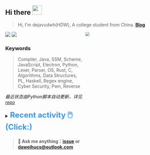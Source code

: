 ## Hi there <img src="https://raw.githubusercontent.com/MartinHeinz/MartinHeinz/master/wave.gif" width="30px">

> Hi, I'm dejavudwh(HDW), A college student from China. **[Blog](https://www.cnblogs.com/secoding)** 

![](https://komarev.com/ghpvc/?username=dejavudwh)
<img src="https://img.shields.io/badge/BLOG-dejavudwh-blue"><a href="https://www.cnblogs.com/secoding/"></a></img>
<img align="right" width="50%" src="https://github-readme-stats.vercel.app/api?username=dejavudwh&show_icons=true&theme=onedark&count_private=true" style="zoom: 80%;" /> 

### Keywords 

> Compiler, Java, SSM, Scheme, JavaScript, Electron, Python, Lexer, Parser, OS, Rust, C, Algorithms, Data Structures, PL, Haskell, Regex engine, Cyber Security, Pwn, Reverse

*最近状态由Python脚本自动更新，详见<a href="https://github.com/dejavudwh/dejavudwh"> repo</a>*

<details>

  <summary><font size="5.5" color="#3399FF"><b>Recent activity 🖱️(Click:)</b></font></summary>

  - <details open>

    <summary><font size="3.5" color="#3399FF"><b>Recent Post 🖱️</b></font></summary>
    <br>
    <table>
    <tr>
    <td>
    <!-- ZHIHUPOSTS:START --> 

    <!-- ZHIHUPOSTS:END -->
    </td>
    <td>
    <!-- GITHUB:START -->

    - [dejavudwh pushed to main in dejavudwh/EncryptionToolkit](https://github.com/dejavudwh/EncryptionToolkit/compare/e89d9b2025...4b46ddfa0c) - 2021-07-31T11:50:06Z
    - [dejavudwh created a branch main in dejavudwh/EncryptionToolkit](https://github.com/dejavudwh/EncryptionToolkit/compare/main) - 2021-07-31T07:55:12Z
    - [dejavudwh created a repository dejavudwh/EncryptionToolkit](https://github.com/dejavudwh/EncryptionToolkit//) - 2021-07-31T07:55:12Z
    - [dejavudwh starred CasterWx/AntzOS](https://github.com/CasterWx/AntzOS) - 2021-07-30T17:13:14Z
    - [dejavudwh pushed to master in dejavudwh/Algorithm](https://github.com/dejavudwh/Algorithm/compare/7c9717b987...f2cbe401fe) - 2021-07-30T13:27:58Z
    <!-- GITHUB:END -->
    </td>
    </tr>
    </table>
  </details>

</details>

> #### 💬 Ask me anything：[issue](https://github.com/dejavudwh/dejavudwh/issues) or [daweihucs@outlook.com](mailto:daweihucs@outlook.com)